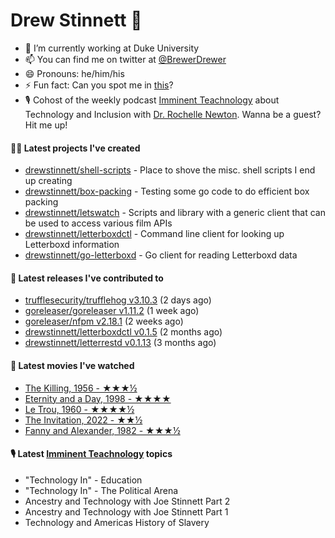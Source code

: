 
# Drew Stinnett 👋

- 🔭 I’m currently working at Duke University
- 📫 You can find me on twitter at [@BrewerDrewer](https://twitter.com/BrewerDrewer)
- 😄 Pronouns: he/him/his
- ⚡ Fun fact: Can you spot me in [this](https://www.youtube.com/watch?v=oL9WnB0qHBA)?
- 🎙 Cohost of the weekly podcast [Imminent Teachnology](https://podcast.imminentteachnology.com/) about Technology and Inclusion with [Dr. Rochelle Newton](https://www.linkedin.com/in/drrochellenewton/). Wanna be a guest? Hit me up!

#### 👨‍💻 Latest projects I've created
- [drewstinnett/shell-scripts](https://github.com/drewstinnett/shell-scripts) - Place to shove the misc. shell scripts I end up creating
- [drewstinnett/box-packing](https://github.com/drewstinnett/box-packing) - Testing some go code to do efficient box packing
- [drewstinnett/letswatch](https://github.com/drewstinnett/letswatch) - Scripts and library with a generic client that can be used to access various film APIs
- [drewstinnett/letterboxdctl](https://github.com/drewstinnett/letterboxdctl) - Command line client for looking up Letterboxd information
- [drewstinnett/go-letterboxd](https://github.com/drewstinnett/go-letterboxd) - Go client for reading Letterboxd data

#### 🚀 Latest releases I've contributed to
- [trufflesecurity/trufflehog v3.10.3](https://github.com/trufflesecurity/trufflehog/releases/tag/v3.10.3) (2 days ago)
- [goreleaser/goreleaser v1.11.2](https://github.com/goreleaser/goreleaser/releases/tag/v1.11.2) (1 week ago)
- [goreleaser/nfpm v2.18.1](https://github.com/goreleaser/nfpm/releases/tag/v2.18.1) (2 weeks ago)
- [drewstinnett/letterboxdctl v0.1.5](https://github.com/drewstinnett/letterboxdctl/releases/tag/v0.1.5) (2 months ago)
- [drewstinnett/letterrestd v0.1.13](https://github.com/drewstinnett/letterrestd/releases/tag/v0.1.13) (3 months ago)

#### 🍿 Latest movies I've watched
- [The Killing, 1956 - ★★★½](https://letterboxd.com/mondodrew/film/the-killing/)
- [Eternity and a Day, 1998 - ★★★★](https://letterboxd.com/mondodrew/film/eternity-and-a-day/)
- [Le Trou, 1960 - ★★★★½](https://letterboxd.com/mondodrew/film/le-trou/)
- [The Invitation, 2022 - ★★½](https://letterboxd.com/mondodrew/film/the-invitation-2022-1/)
- [Fanny and Alexander, 1982 - ★★★½](https://letterboxd.com/mondodrew/film/fanny-and-alexander/)

#### 🎙 Latest [Imminent Teachnology](https://podcast.imminentteachnology.com/) topics
- &#34;Technology In&#34; - Education
- &#34;Technology In&#34; - The Political Arena
- Ancestry and Technology with Joe Stinnett Part 2
- Ancestry and Technology with Joe Stinnett Part 1
- Technology and Americas History of Slavery
